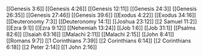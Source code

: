 [[Genesis 3:6]]
[[Genesis 4:26]]
[[Genesis 12:11]]
[[Genesis 24:3]]
[[Genesis 26:35]]
[[Genesis 27:46]]
[[Genesis 39:6]]
[[Exodus 4:22]]
[[Exodus 34:16]]
[[Deuteronomy 7:3]]
[[Deuteronomy 14:1]]
[[Joshua 23:12]]
[[2 Samuel 11:2]]
[[Ezra 9:1]]
[[Ezra 9:12]]
[[Nehemiah 13:24]]
[[Job 1:6]]
[[Job 31:1]]
[[Psalms 82:6]]
[[Isaiah 63:16]]
[[Malachi 2:11]]
[[Malachi 2:15]]
[[John 8:41]]
[[Romans 9:7]]
[[1 Corinthians 7:39]]
[[2 Corinthians 6:14]]
[[2 Corinthians 6:18]]
[[2 Peter 2:14]]
[[1 John 2:16]]
